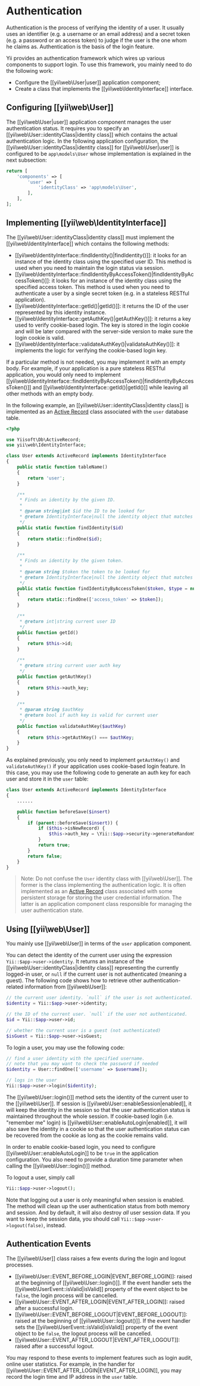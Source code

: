Authentication
==============

Authentication is the process of verifying the identity of a user. It usually uses an identifier
(e.g. a username or an email address) and a secret token (e.g. a password or an access token) to judge
if the user is the one whom he claims as. Authentication is the basis of the login feature.

Yii provides an authentication framework which wires up various components to support login. To use this framework,
you mainly need to do the following work:

* Configure the [[yii\web\User|user]] application component;
* Create a class that implements the [[yii\web\IdentityInterface]] interface.


## Configuring [[yii\web\User]] <span id="configuring-user"></span>

The [[yii\web\User|user]] application component manages the user authentication status. It requires you to
specify an [[yii\web\User::identityClass|identity class]] which contains the actual authentication logic.
In the following application configuration, the [[yii\web\User::identityClass|identity class]] for
[[yii\web\User|user]] is configured to be `app\models\User` whose implementation is explained in
the next subsection:

```php
return [
    'components' => [
        'user' => [
            'identityClass' => 'app\models\User',
        ],
    ],
];
```


## Implementing [[yii\web\IdentityInterface]] <span id="implementing-identity"></span>

The [[yii\web\User::identityClass|identity class]] must implement the [[yii\web\IdentityInterface]] which contains
the following methods:

* [[yii\web\IdentityInterface::findIdentity()|findIdentity()]]: it looks for an instance of the identity
  class using the specified user ID. This method is used when you need to maintain the login status via session.
* [[yii\web\IdentityInterface::findIdentityByAccessToken()|findIdentityByAccessToken()]]: it looks for
  an instance of the identity class using the specified access token. This method is used when you need
  to authenticate a user by a single secret token (e.g. in a stateless RESTful application).
* [[yii\web\IdentityInterface::getId()|getId()]]: it returns the ID of the user represented by this identity instance.
* [[yii\web\IdentityInterface::getAuthKey()|getAuthKey()]]: it returns a key used to verify cookie-based login.
  The key is stored in the login cookie and will be later compared with the server-side version to make
  sure the login cookie is valid.
* [[yii\web\IdentityInterface::validateAuthKey()|validateAuthKey()]]: it implements the logic for verifying
  the cookie-based login key.

If a particular method is not needed, you may implement it with an empty body. For example, if your application
is a pure stateless RESTful application, you would only need to implement [[yii\web\IdentityInterface::findIdentityByAccessToken()|findIdentityByAccessToken()]]
and [[yii\web\IdentityInterface::getId()|getId()]] while leaving all other methods with an empty body.

In the following example, an [[yii\web\User::identityClass|identity class]] is implemented as
an [Active Record](db-active-record.md) class associated with the `user` database table.

```php
<?php

use Yiisoft\Db\ActiveRecord;
use yii\web\IdentityInterface;

class User extends ActiveRecord implements IdentityInterface
{
    public static function tableName()
    {
        return 'user';
    }

    /**
     * Finds an identity by the given ID.
     *
     * @param string|int $id the ID to be looked for
     * @return IdentityInterface|null the identity object that matches the given ID.
     */
    public static function findIdentity($id)
    {
        return static::findOne($id);
    }

    /**
     * Finds an identity by the given token.
     *
     * @param string $token the token to be looked for
     * @return IdentityInterface|null the identity object that matches the given token.
     */
    public static function findIdentityByAccessToken($token, $type = null)
    {
        return static::findOne(['access_token' => $token]);
    }

    /**
     * @return int|string current user ID
     */
    public function getId()
    {
        return $this->id;
    }

    /**
     * @return string current user auth key
     */
    public function getAuthKey()
    {
        return $this->auth_key;
    }

    /**
     * @param string $authKey
     * @return bool if auth key is valid for current user
     */
    public function validateAuthKey($authKey)
    {
        return $this->getAuthKey() === $authKey;
    }
}
```

As explained previously, you only need to implement `getAuthKey()` and `validateAuthKey()` if your application
uses cookie-based login feature. In this case, you may use the following code to generate an auth key for each
user and store it in the `user` table:

```php
class User extends ActiveRecord implements IdentityInterface
{
    ......

    public function beforeSave($insert)
    {
        if (parent::beforeSave($insert)) {
            if ($this->isNewRecord) {
                $this->auth_key = \Yii::$app->security->generateRandomString();
            }
            return true;
        }
        return false;
    }
}
```

> Note: Do not confuse the `User` identity class with [[yii\web\User]]. The former is the class implementing
  the authentication logic. It is often implemented as an [Active Record](db-active-record.md) class associated
  with some persistent storage for storing the user credential information. The latter is an application component
  class responsible for managing the user authentication state.


## Using [[yii\web\User]] <span id="using-user"></span>

You mainly use [[yii\web\User]] in terms of the `user` application component.

You can detect the identity of the current user using the expression `Yii::$app->user->identity`. It returns
an instance of the [[yii\web\User::identityClass|identity class]] representing the currently logged-in user,
or `null` if the current user is not authenticated (meaning a guest). The following code shows how to retrieve
other authentication-related information from [[yii\web\User]]:

```php
// the current user identity. `null` if the user is not authenticated.
$identity = Yii::$app->user->identity;

// the ID of the current user. `null` if the user not authenticated.
$id = Yii::$app->user->id;

// whether the current user is a guest (not authenticated)
$isGuest = Yii::$app->user->isGuest;
```

To login a user, you may use the following code:

```php
// find a user identity with the specified username.
// note that you may want to check the password if needed
$identity = User::findOne(['username' => $username]);

// logs in the user
Yii::$app->user->login($identity);
```

The [[yii\web\User::login()]] method sets the identity of the current user to the [[yii\web\User]]. If session is
[[yii\web\User::enableSession|enabled]], it will keep the identity in the session so that the user
authentication status is maintained throughout the whole session. If cookie-based login (i.e. "remember me" login)
is [[yii\web\User::enableAutoLogin|enabled]], it will also save the identity in a cookie so that
the user authentication status can be recovered from the cookie as long as the cookie remains valid.

In order to enable cookie-based login, you need to configure [[yii\web\User::enableAutoLogin]] to be
`true` in the application configuration. You also need to provide a duration time parameter when calling
the [[yii\web\User::login()]] method.

To logout a user, simply call

```php
Yii::$app->user->logout();
```

Note that logging out a user is only meaningful when session is enabled. The method will clean up
the user authentication status from both memory and session. And by default, it will also destroy *all*
user session data. If you want to keep the session data, you should call `Yii::$app->user->logout(false)`, instead.


## Authentication Events <span id="auth-events"></span>

The [[yii\web\User]] class raises a few events during the login and logout processes.

* [[yii\web\User::EVENT_BEFORE_LOGIN|EVENT_BEFORE_LOGIN]]: raised at the beginning of [[yii\web\User::login()]].
  If the event handler sets the [[yii\web\UserEvent::isValid|isValid]] property of the event object to be `false`,
  the login process will be cancelled.
* [[yii\web\User::EVENT_AFTER_LOGIN|EVENT_AFTER_LOGIN]]: raised after a successful login.
* [[yii\web\User::EVENT_BEFORE_LOGOUT|EVENT_BEFORE_LOGOUT]]: raised at the beginning of [[yii\web\User::logout()]].
  If the event handler sets the [[yii\web\UserEvent::isValid|isValid]] property of the event object to be `false`,
  the logout process will be cancelled.
* [[yii\web\User::EVENT_AFTER_LOGOUT|EVENT_AFTER_LOGOUT]]: raised after a successful logout.

You may respond to these events to implement features such as login audit, online user statistics. For example,
in the handler for [[yii\web\User::EVENT_AFTER_LOGIN|EVENT_AFTER_LOGIN]], you may record the login time and IP
address in the `user` table.
